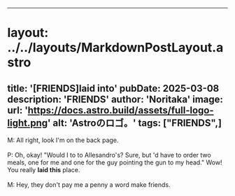 
---
# layout: ../../layouts/MarkdownPostLayout.astro
title: '[FRIENDS]laid into'
pubDate: 2025-03-08
description: 'FRIENDS'
author: 'Noritaka'
image:
    url: 'https://docs.astro.build/assets/full-logo-light.png'
    alt: 'Astroのロゴ。'
tags: ["FRIENDS",]
---

M: All right, look I'm on the back page.<br>
<br>
P: Oh, okay! "Would I to to Allesandro's? Sure, but 'd have to order two meals, one for me and one for the guy pointing the gun to my head." Wow! You really **laid this** place.<br>
<br>
M: Hey, they don't pay me a penny a word make friends.<br>
<br>
